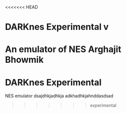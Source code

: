 <<<<<<< HEAD
# DARKnes Experimental v
An emulator of NES 
Arghajit Bhowmik
=======
# DARKnes Experimental
NES emulator
dsajdhkjadhkja
adkhadhkjahnddasdsad
>>>>>>> experimental
